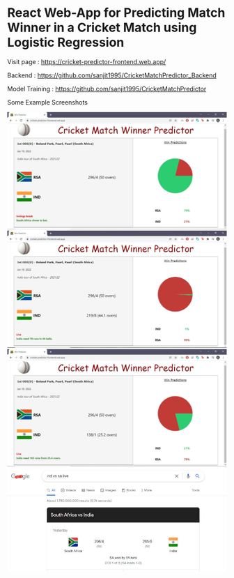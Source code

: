 # React Web-App for Predicting Match Winner in a Cricket Match using Logistic Regression

Visit page : https://cricket-predictor-frontend.web.app/

Backend : https://github.com/sanjit1995/CricketMatchPredictor_Backend

Model Training : https://github.com/sanjit1995/CricketMatchPredictor

Some Example Screenshots

<img src="images/Ind_SA_1st_ODI_2022_1stInnings_End.JPG" alt="Image-1"/>
<img src="images/Ind_SA_1st_ODI_2022_2ndInnings_45thOver.JPG" alt="Image-2"/>
<img src="images/Ind_SA_1st_ODI_2022_2ndInnings_Mid.JPG" alt="Image-3"/>
<img src="images/Ind_SA_1st_ODI_2022_FinalResult.JPG" alt="Image-4"/>

